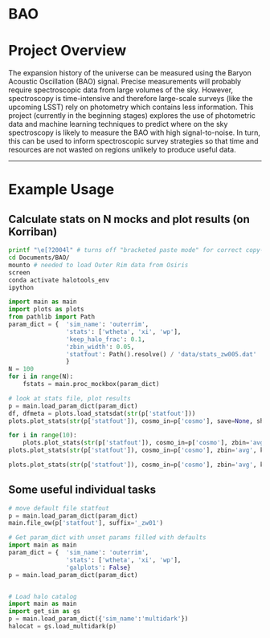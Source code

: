 # BAO

# Project Overview

The expansion history of the universe can be measured using the Baryon Acoustic Oscillation (BAO) signal. Precise measurements will probably require spectroscopic data from large volumes of the sky. However, spectroscopy is time-intensive and therefore large-scale surveys (like the upcoming LSST) rely on photometry which contains less information. This project (currently in the beginning stages) explores the use of photometric data and machine learning techniques to predict where on the sky spectroscopy is likely to measure the BAO with high signal-to-noise. In turn, this can be used to inform spectroscopic survey strategies so that time and resources are not wasted on regions unlikely to produce useful data.


------------------------------
# Example Usage

## Calculate stats on N mocks and plot results (on Korriban)

```bash
printf "\e[?2004l" # turns off "bracketed paste mode" for correct copy-paste
cd Documents/BAO/
mounto # needed to load Outer Rim data from Osiris
screen
conda activate halotools_env
ipython
```


```python
import main as main
import plots as plots
from pathlib import Path
param_dict = {  'sim_name': 'outerrim',
                'stats': ['wtheta', 'xi', 'wp'],
                'keep_halo_frac': 0.1,
                'zbin_width': 0.05,
                'statfout': Path().resolve() / 'data/stats_zw005.dat'
                }
N = 100
for i in range(N):
    fstats = main.proc_mockbox(param_dict)

# look at stats file, plot results
p = main.load_param_dict(param_dict)
df, dfmeta = plots.load_statsdat(str(p['statfout']))
plots.plot_stats(str(p['statfout']), cosmo_in=p['cosmo'], save=None, show=True, zbin='avg')

for i in range(10):
    plots.plot_stats(str(p['statfout']), cosmo_in=p['cosmo'], zbin='avg', keep_zbin=[5*i+j for j in range(5)])
plots.plot_stats(str(p['statfout']), cosmo_in=p['cosmo'], zbin='avg', keep_zbin=[5*10+j for j in range(5)])

plots.plot_stats(str(p['statfout']), cosmo_in=p['cosmo'], zbin='avg', keep_zbin=[i for i in range(10,40)
```


## Some useful individual tasks

```python
# move default file statfout
p = main.load_param_dict(param_dict)
main.file_ow(p['statfout'], suffix='_zw01')

# Get param_dict with unset params filled with defaults
import main as main
param_dict = {  'sim_name': 'outerrim',
                'stats': ['wtheta', 'xi', 'wp'],
                'galplots': False}
p = main.load_param_dict(param_dict)


# Load halo catalog
import main as main
import get_sim as gs
p = main.load_param_dict({'sim_name':'multidark'})
halocat = gs.load_multidark(p)
```
